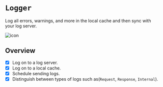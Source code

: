 # ``Logger``

Log all errors, warnings, and more in the local cache and then sync with your log server.

![icon](icon.png)

## Overview
- [x] Log on to a log server.
- [x] Log on to a local cache.
- [x] Schedule sending logs.
- [x] Distinguish between types of logs such as(`Request`, `Response`, `Internal`).
<br/>
